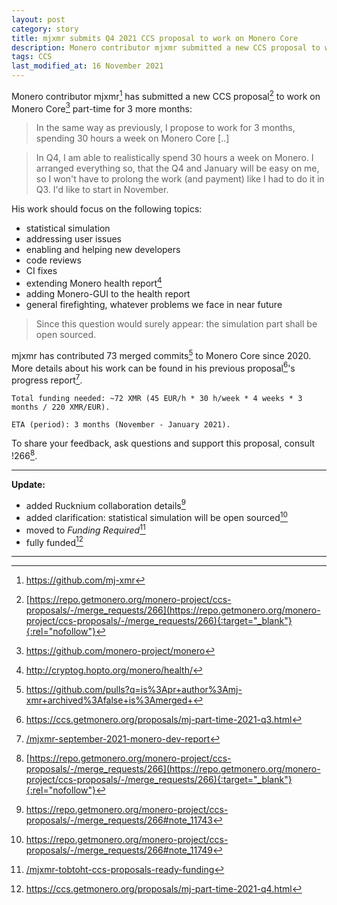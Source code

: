 ```yaml
---
layout: post
category: story
title: mjxmr submits Q4 2021 CCS proposal to work on Monero Core
description: Monero contributor mjxmr submitted a new CCS proposal to work on Monero Core for 3 more months.
tags: CCS
last_modified_at: 16 November 2021
---
```


Monero contributor mjxmr[^1] has submitted a new CCS proposal[^2] to work on Monero Core[^3] part-time for 3 more months:

> In the same way as previously, I propose to work for 3 months, spending 30 hours a week on Monero Core [..]

> In Q4, I am able to realistically spend 30 hours a week on Monero. I arranged everything so, that the Q4 and January will be easy on me, so I won't have to prolong the work (and payment) like I had to do it in Q3. I'd like to start in November.

His work should focus on the following topics:

- statistical simulation
- addressing user issues
- enabling and helping new developers
- code reviews
- CI fixes
- extending Monero health report[^4]
- adding Monero-GUI to the health report
- general firefighting, whatever problems we face in near future

> Since this question would surely appear: the simulation part shall be open sourced.

mjxmr has contributed 73 merged commits[^5] to Monero Core since 2020. More details about his work can be found in his previous proposal[^6]'s progress report[^7].

```
Total funding needed: ~72 XMR (45 EUR/h * 30 h/week * 4 weeks * 3 months / 220 XMR/EUR).

ETA (period): 3 months (November - January 2021).
```

To share your feedback, ask questions and support this proposal, consult !266[^2].

---

**Update:**

- added Rucknium collaboration details[^8]
- added clarification: statistical simulation will be open sourced[^9]
- moved to *Funding Required*[^10]
- fully funded[^11]

---

[^1]: https://github.com/mj-xmr
[^2]: [https://repo.getmonero.org/monero-project/ccs-proposals/-/merge_requests/266](https://repo.getmonero.org/monero-project/ccs-proposals/-/merge_requests/266){:target="_blank"}{:rel="nofollow"}
[^3]: https://github.com/monero-project/monero
[^4]: http://cryptog.hopto.org/monero/health/
[^5]: https://github.com/pulls?q=is%3Apr+author%3Amj-xmr+archived%3Afalse+is%3Amerged+
[^6]: https://ccs.getmonero.org/proposals/mj-part-time-2021-q3.html
[^7]: [/mjxmr-september-2021-monero-dev-report](/mjxmr-september-2021-monero-dev-report)
[^8]: https://repo.getmonero.org/monero-project/ccs-proposals/-/merge_requests/266#note_11743
[^9]: https://repo.getmonero.org/monero-project/ccs-proposals/-/merge_requests/266#note_11749
[^10]: [/mjxmr-tobtoht-ccs-proposals-ready-funding](/mjxmr-tobtoht-ccs-proposals-ready-funding)
[^11]: https://ccs.getmonero.org/proposals/mj-part-time-2021-q4.html
